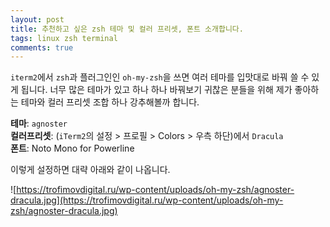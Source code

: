 ```yaml
---
layout: post
title: 추천하고 싶은 zsh 테마 및 컬러 프리셋, 폰트 소개합니다.
tags: linux zsh terminal
comments: true
---
```


`iterm2`에서 `zsh`과 플러그인인 `oh-my-zsh`을 쓰면 여러 테마를 입맛대로 바꿔 쓸 수 있게 됩니다. 너무 많은 테마가 있고 하나 하나 바꿔보기 귀찮은 분들을 위해 제가 좋아하는 테마와 컬러 프리셋 조합 하나 강추해볼까 합니다.  

**테마**: `agnoster`  
**컬러프리셋**: (`iTerm2`의 설정 > 프로필 > Colors > 우측 하단)에서 `Dracula`  
**폰트**: Noto Mono for Powerline  

이렇게 설정하면 대략 아래와 같이 나옵니다.  

![https://trofimovdigital.ru/wp-content/uploads/oh-my-zsh/agnoster-dracula.jpg](https://trofimovdigital.ru/wp-content/uploads/oh-my-zsh/agnoster-dracula.jpg)
